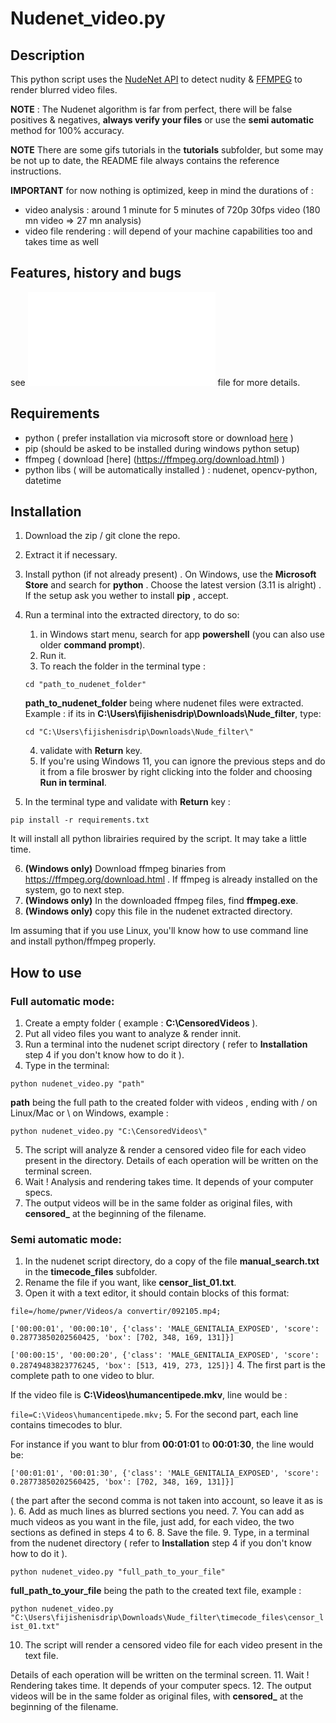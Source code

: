# Nudenet_video.py


## Description
This python script uses the [NudeNet API](https://github.com/notAI-tech/NudeNet) to detect nudity & [FFMPEG](https://ffmpeg.org/) to render blurred video files.

**NOTE** : The Nudenet algorithm is far from perfect, there will be false positives & negatives, **always verify your files** or use the **semi automatic** method for 100% accuracy.

**NOTE** There are some gifs tutorials in the **tutorials** subfolder, but some may be not up to date, the README file always contains the reference instructions.

**IMPORTANT** for now nothing is optimized, keep in mind the durations of :
 - video analysis : around 1 minute for 5 minutes of 720p 30fps video (180 mn video => 27 mn analysis)
 - video file rendering : will depend of your machine capabilities too and takes time as well 

## Features, history and bugs
see ![HISTORY&DEBUG](HISTORY&DEBUG.md) file for more details.

## Requirements
 - python ( prefer installation via microsoft store or download [here](https://www.python.org/downloads/) )
 - pip (should be asked to be installed during windows python setup)
 - ffmpeg ( download [here] (https://ffmpeg.org/download.html) )
 - python libs ( will be automatically installed ) : nudenet, opencv-python, datetime

## Installation
1. Download the zip / git clone the repo.
2. Extract it if necessary.
3. Install python (if not already present) . On Windows, use the **Microsoft Store** and search for **python** . Choose the latest version (3.11 is alright) . If the setup ask you wether to install **pip** , accept.
4. Run a terminal into the extracted directory, to do so:
   1. in Windows start menu, search for app **powershell** (you can also use older **command prompt**).
   2. Run it.
   3. To reach the folder in the terminal type :
   
    `cd "path_to_nudenet_folder" `

   **path_to_nudenet_folder** being where nudenet files were extracted. Example : if its in **C:\Users\fijishenisdrip\Downloads\Nude_filter**, type:

   ` cd "C:\Users\fijishenisdrip\Downloads\Nude_filter\" `

   4. validate with **Return** key.
   5. If you're using Windows 11, you can ignore the previous steps and do it from a file broswer by right clicking into the folder and choosing **Run in terminal**.
5. In the terminal type and validate with **Return** key :

 `pip install -r requirements.txt`

  It will install all python librairies required by the script. It may take a little time.

6. **(Windows only)** Download ffmpeg binaries from https://ffmpeg.org/download.html . If ffmpeg is already installed on the system, go to next step.
7. **(Windows only)** In the downloaded ffmpeg files, find **ffmpeg.exe**.
8. **(Windows only)** copy this file in the nudenet extracted directory.

Im assuming that if you use Linux, you'll know how to use command line and install python/ffmpeg properly.
 
## How to use
### Full automatic mode:
1. Create a empty folder ( example : **C:\CensoredVideos** ).
2. Put all video files you want to analyze & render innit.
3. Run a terminal into the nudenet script directory ( refer to **Installation** step 4 if you don't know how to do it ).
4. Type in the terminal: 

`python nudenet_video.py "path"`

  **path** being the full path to the created folder with videos , ending with / on Linux/Mac or \ on Windows, example :  

  `python nudenet_video.py "C:\CensoredVideos\" `

5. The script will analyze & render a censored video file for each video present in the directory. Details of each operation will be written on the terminal screen.
6. Wait ! Analysis and rendering takes time. It depends of your computer specs.
7. The output videos will be in the same folder as original files, with **censored_** at the beginning of the filename. 

### Semi automatic mode:
1. In the nudenet script directory, do a copy of the file **manual_search.txt** in the **timecode_files** subfolder. 
2. Rename the file if you want, like **censor_list_01.txt**.
3. Open it with a text editor, it should contain blocks of this format:

`file=/home/pwner/Videos/a convertir/092105.mp4;`

`['00:00:01', '00:00:10', {'class': 'MALE_GENITALIA_EXPOSED', 'score': 0.28773850202560425, 'box': [702, 348, 169, 131]}]`

`['00:00:15', '00:00:20', {'class': 'MALE_GENITALIA_EXPOSED', 'score': 0.28749483823776245, 'box': [513, 419, 273, 125]}]`
4. The first part is the complete path to one video to blur. 

If the video file is **C:\Videos\humancentipede.mkv**, line would be :

`file=C:\Videos\humancentipede.mkv;`
5. For the second part, each line contains timecodes to blur.

For instance if you want to blur from **00:01:01** to **00:01:30**, the line would be:

 `['00:01:01', '00:01:30', {'class': 'MALE_GENITALIA_EXPOSED', 'score': 0.28773850202560425, 'box': [702, 348, 169, 131]}]`

  ( the part after the second comma is not taken into account, so leave it as is ).
6. Add as much lines as blurred sections you need.
7. You can add as much videos as you want in the file, just add, for each video, the two sections as defined in steps 4 to 6.
8. Save the file.
9. Type, in a terminal from the nudenet directory ( refer to **Installation** step 4 if you don't know how to do it ).

`python nudenet_video.py "full_path_to_your_file"`

**full_path_to_your_file** being the path to the created text file, example :

`python nudenet_video.py "C:\Users\fijishenisdrip\Downloads\Nude_filter\timecode_files\censor_list_01.txt"`

10. The script will  render a censored video file for each video present in the text file. 

Details of each operation will be written on the terminal screen.
11. Wait ! Rendering takes time. It depends of your computer specs.
12. The output videos will be in the same folder as original files, with **censored_** at the beginning of the filename. 


